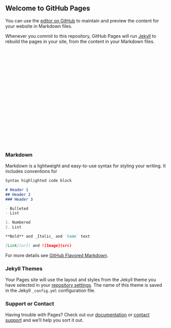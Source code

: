 ## Welcome to GitHub Pages

You can use the [editor on GitHub](https://github.com/scedu25/cs498-narrative-visualization/edit/gh-pages/index.md) to maintain and preview the content for your website in Markdown files.

Whenever you commit to this repository, GitHub Pages will run [Jekyll](https://jekyllrb.com/) to rebuild the pages in your site, from the content in your Markdown files.

<html>
<script src='https://d3js.org/d3.v5.min.js'></script>
<style> circle {fill: lightblue; stroke: black;} </style>
<body onload='init()'>
<svg width=300 height=300>
</svg>
<script>
async function init() {
	const data = await d3.csv("https://flunky.github.io/cars2017.csv");
	margin = 50;
	var xs = d3.scaleLog()
	  .domain([10, 150])
	  .range([0, 200]);
	var ys = d3.scaleLog()
	  .domain([10, 150])
	  .range([200, 0]);
	d3.select('svg')
	.append('g')
		.attr('transform','translate('+margin+','+margin+')')
	.selectAll('circle')
	.data(data)
	.enter()
	.append('circle') 
		.attr('cx',function(d,i) {return xs(d.AverageCityMPG);})
		.attr('cy',function(d,i) {return ys(d.AverageHighwayMPG);})
		.attr('r',function(d,i) {return parseInt(d.EngineCylinders)+2;});
	d3.select('svg')
	.append('g')
		.attr('transform','translate('+margin+','+margin+')')
	.call(d3.axisLeft(ys).tickValues([10,20,50,100]).tickFormat(d3.format('~s')));
	d3.select('svg')
	.append('g')
		.attr('transform','translate('+margin+','+(200+margin)+')')
	.call(d3.axisBottom(xs).tickValues([10,20,50,100]).tickFormat(d3.format('~s')));
}
</script>
</body>
</html>

### Markdown

Markdown is a lightweight and easy-to-use syntax for styling your writing. It includes conventions for

```markdown
Syntax highlighted code block

# Header 1
## Header 2
### Header 3

- Bulleted
- List

1. Numbered
2. List

**Bold** and _Italic_ and `Code` text

[Link](url) and ![Image](src)
```

For more details see [GitHub Flavored Markdown](https://guides.github.com/features/mastering-markdown/).

### Jekyll Themes

Your Pages site will use the layout and styles from the Jekyll theme you have selected in your [repository settings](https://github.com/scedu25/cs498-narrative-visualization/settings). The name of this theme is saved in the Jekyll `_config.yml` configuration file.

### Support or Contact

Having trouble with Pages? Check out our [documentation](https://help.github.com/categories/github-pages-basics/) or [contact support](https://github.com/contact) and we’ll help you sort it out.
